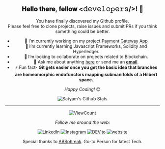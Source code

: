 <div align="center">
<h2> 𝐇𝐞𝐥𝐥𝐨 𝐭𝐡𝐞𝐫𝐞, 𝐟𝐞𝐥𝐥𝐨𝐰 <𝚍𝚎𝚟𝚎𝚕𝚘𝚙𝚎𝚛𝚜/>! 👋
</div>

<div align="center">

You have finally discovered my Github profile. <br>
Please feel free to clone projects, raise issues and submit PRs if you think something could be better.<br>
- 🔭 I’m currently working on my project [Payment Gateway App](https://github.com/satyamchaturvedi/Payment-Gateway-App)
- 🌱 I’m currently learning Javascript Frameworks, Solidity and Hyperledger.
- 👯 I’m looking to collaborate on projects related to Blockchain.
- 💬 Ask me about anything [here](https://github.com/satyamchaturvedi/satyamchaturvedi/issues) or send me an <a href="mailto:satyamchaturvedi217@gmail.com"><b>email</b></a>.
- ⚡ Fun fact- <b>Git gets easier once you get the basic idea that branches are homeomorphic endofunctors mapping submanifolds of a Hilbert space.</b>


<i>Happy Coding!</i> 😊

</div>

<div align="center">

<img align="center" src="https://github-readme-stats.vercel.app/api?username=satyamchaturvedi&&show_icons=true&title_color=668d3c&icon_color=8ac926&text_color=daf7dc&bg_color=151515" alt="Satyam's Github Stats">

---
![ViewCount](https://views.whatilearened.today/views/github/satyamchaturvedi/satyamchaturvedi.svg)</br>

<i>Follow me around the web:</i><br>


<a href="https://www.linkedin.com/in/satchat217" target="_blank"><img src="https://img.shields.io/badge/LinkedIn-%230077B5.svg?&style=flat-square&logo=linkedin&logoColor=white" alt="LinkedIn"></a>
<a href="https://www.instagram.com/satyamchaturvedi" target="_blank"><img src="https://img.shields.io/badge/Instagram-%23E4405F.svg?&style=flat-square&logo=instagram&logoColor=white" alt="Instagram"></a>
<a href="https://dev.to/satyamchaturvedi" target="_blank"><img src="https://img.shields.io/badge/DEV-%230A0A0A.svg?&style=flat-square&logo=DEV.to&logoColor=white" alt="DEV.to"></a>
<a href="http://www.satchat.in" target="_blank">
<img src="https://img.shields.io/static/v1?label=Website&message=satchat.in&color=%230076D6&style=flat-square&logo=internet-explorer&logoColor=%230076D6" alt="website"/>
</a>

Special thanks to [ABSphreak](https://www.github.com/absphreak).
Go-to Person for latest Tech.

</div>



<!--
**satyamchaturvedi/satyamchaturvedi** is a ✨ _special_ ✨ repository because its `README.md` (this file) appears on your GitHub profile.

Here are some ideas to get you started:

- 🔭 I’m currently working on ...
- 🌱 I’m currently learning ...
- 👯 I’m looking to collaborate on ...
- 🤔 I’m looking for help with ...
- 💬 Ask me about ...
- 📫 How to reach me: ...
- 😄 Pronouns: ...
- ⚡ Fun fact: ...
-->
